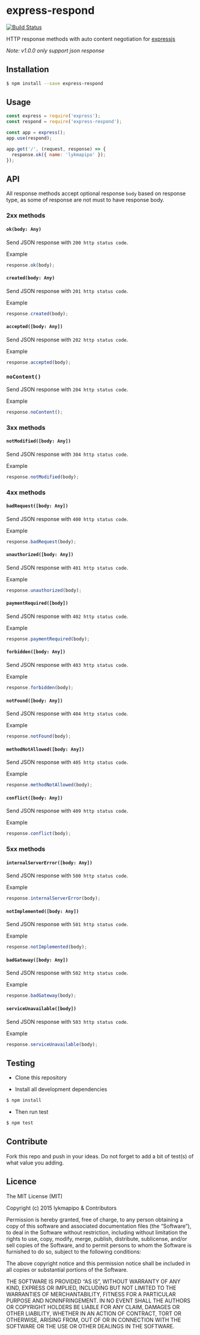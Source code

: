 express-respond
=====================

[![Build Status](https://travis-ci.org/lykmapipo/express-respond.svg?branch=master)](https://travis-ci.org/lykmapipo/express-respond)

HTTP response methods with auto content negotiation for [expressjs](https://github.com/strongloop/express/)

*Note: v1.0.0 only support json response*

## Installation
```sh
$ npm install --save express-respond
```

## Usage
```js
const express = require('express');
const respond = require('express-respond');

const app = express();
app.use(respond);

app.get('/', (request, response) => {
  response.ok({ name: 'lykmapipo' });
});
```

## API
All response methods accept optional response `body` based on response type, as some of response are not must to have response body.

### 2xx methods

#### `ok(body: Any)`
Send JSON response with `200 http status code`.

Example
```js
response.ok(body);
```

#### `created(body: Any)`
Send JSON response with `201 http status code`.

Example
```js
response.created(body);
```

#### `accepted([body: Any])`
Send JSON response with `202 http status code`.

Example
```js
response.accepted(body);
```

### `noContent()`
Send JSON response with `204 http status code`.

Example
```js
response.noContent();
```

### 3xx methods

#### `notModified([body: Any])`
Send JSON response with `304 http status code`.

Example
```js
response.notModified(body);
```

### 4xx methods

#### `badRequest([body: Any])`
Send JSON response with `400 http status code`.

Example
```js
response.badRequest(body);
```

#### `unauthorized([body: Any])`
Send JSON response with `401 http status code`.

Example
```js
response.unauthorized(body);
```

#### `paymentRequired([body])`
Send JSON response with `402 http status code`.

Example
```js
response.paymentRequired(body);
```

#### `forbidden([body: Any])`
Send JSON response with `403 http status code`.

Example
```js
response.forbidden(body);
```

#### `notFound([body: Any])`
Send JSON response with `404 http status code`.

Example
```js
response.notFound(body);
```

#### `methodNotAllowed([body: Any])`
Send JSON response with `405 http status code`.

Example
```js
response.methodNotAllowed(body);
```

#### `conflict([body: Any])`
Send JSON response with `409 http status code`.

Example
```js
response.conflict(body);
```

### 5xx methods

#### `internalServerError([body: Any])`
Send JSON response with `500 http status code`.

Example
```js
response.internalServerError(body);
```

#### `notImplemented([body: Any])`
Send JSON response with `501 http status code`.

Example
```js
response.notImplemented(body);
```

#### `badGateway([body: Any])`
Send JSON response with `502 http status code`.

Example
```js
response.badGateway(body);
```

#### `serviceUnavailable([body])`
Send JSON response with `503 http status code`.

Example
```js
response.serviceUnavailable(body);
```


## Testing

* Clone this repository

* Install all development dependencies

```sh
$ npm install
```
* Then run test

```sh
$ npm test
```

## Contribute

Fork this repo and push in your ideas. 
Do not forget to add a bit of test(s) of what value you adding.

## Licence

The MIT License (MIT)

Copyright (c) 2015 lykmapipo & Contributors

Permission is hereby granted, free of charge, to any person obtaining a copy of this software and associated documentation files (the “Software”), to deal in the Software without restriction, including without limitation the rights to use, copy, modify, merge, publish, distribute, sublicense, and/or sell copies of the Software, and to permit persons to whom the Software is furnished to do so, subject to the following conditions:

The above copyright notice and this permission notice shall be included in all copies or substantial portions of the Software.

THE SOFTWARE IS PROVIDED “AS IS”, WITHOUT WARRANTY OF ANY KIND, EXPRESS OR IMPLIED, INCLUDING BUT NOT LIMITED TO THE WARRANTIES OF MERCHANTABILITY, FITNESS FOR A PARTICULAR PURPOSE AND NONINFRINGEMENT. IN NO EVENT SHALL THE AUTHORS OR COPYRIGHT HOLDERS BE LIABLE FOR ANY CLAIM, DAMAGES OR OTHER LIABILITY, WHETHER IN AN ACTION OF CONTRACT, TORT OR OTHERWISE, ARISING FROM, OUT OF OR IN CONNECTION WITH THE SOFTWARE OR THE USE OR OTHER DEALINGS IN THE SOFTWARE. 
